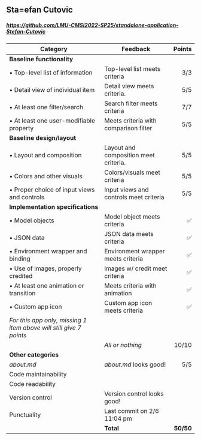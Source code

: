 

## Sta=efan Cutovic

##### https://github.com/LMU-CMSI2022-SP25/standalone-application-Stefan-Cutovic

| Category | Feedback | Points |
| --- | --- | ---: |
| **Baseline functionality** | | |
| • Top-level list of information | Top-level list meets criteria | 3/3 |
| • Detail view of individual item | Detail view meets criteria. | 5/5 |
| • At least one filter/search | Search filter meets criteria | 7/7 |
| • At least one user-modifiable property | Meets criteria with comparison filter | 5/5 |
| **Baseline design/layout** | | |
| • Layout and composition | Layout and composition meet criteria.  | 5/5 |
| • Colors and other visuals | Colors/visuals meet criteria | 5/5 |
| • Proper choice of input views and controls | Input views and controls meet criteria | 5/5 |
| **Implementation specifications** | | |
| • Model objects | Model object meets criteria | ✅ |
| • JSON data | JSON data meets criteria | ✅ |
| • Environment wrapper and binding | Environment wrapper meets criteria | ✅ |
| • Use of images, properly credited | Images w/ credit meet criteria | ✅ |
| • At least one animation or transition | Meets criteria with animation | ✅ |
| • Custom app icon | Custom app icon meets criteria | ✅ |
| *For this app only, missing 1 item above will still give 7 points* |
| | _All or nothing_ | 10/10 |
| **Other categories** | | |
| _about.md_ | _about.md_ looks good! | 5/5 |
| Code maintainability |  |  |
| Code readability |  |  |
| Version control | Version control looks good! |  |
| Punctuality | Last commit on 2/6 11:04 pm |  |
| | **Total** | **50/50** |
